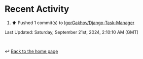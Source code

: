 # Recent Activity

<!--RECENT_ACTIVITY:start-->
1. ⬆️ Pushed 1 commit(s) to [IgorGakhov/Django-Task-Manager](https://github.com/IgorGakhov/Django-Task-Manager)<br>
<!--RECENT_ACTIVITY:end-->

<!--RECENT_ACTIVITY:last_update-->
Last Updated: Saturday, September 21st, 2024, 2:10:10 AM (GMT)
<!--RECENT_ACTIVITY:last_update_end-->

<br>

↩️ [Back to the home page](/README.md)
